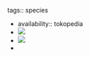 tags:: species

- availability:: tokopedia
- ![](https://peach-geographical-bat-397.mypinata.cloud/ipfs/Qma1yTp6j5yy31mbtyW9wt2V6SYSqtYz9MvJpBXD1a3Y21)
- ![](https://peach-geographical-bat-397.mypinata.cloud/ipfs/QmfJ9axqj3HEuoCwBqHKch4ySapRW3FWUTuejhBTm33uPq)
-